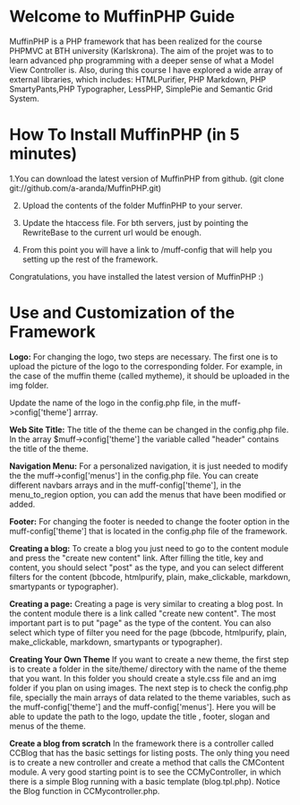 Welcome to MuffinPHP Guide
=========

MuffinPHP is a PHP framework that has been realized for the course PHPMVC at BTH university (Karlskrona). The aim of the projet was to to learn advanced php programming with a deeper sense of what a Model View Controller is. Also, during this course I have explored a wide array of external libraries, which includes: HTMLPurifier, PHP Markdown, PHP SmartyPants,PHP Typographer, LessPHP, SimplePie and Semantic Grid System. 

How To Install MuffinPHP (in 5 minutes)
=========

1.You can download the latest version of MuffinPHP from github. (git clone git://github.com/a-aranda/MuffinPHP.git)

2. Upload the contents of the folder MuffinPHP to your server.

3. Update the htaccess file. For bth servers, just by pointing the RewriteBase to the current url would be enough.

4. From this point you will have a link to /muff-config that will help you setting up the rest of the framework.

Congratulations, you have installed the latest version of MuffinPHP :)

Use and Customization of the Framework
=========

**Logo:**
For changing the logo, two steps are necessary. The first one is to upload the picture of the logo to the corresponding folder. For example, in the case of the muffin theme (called mytheme), it should be uploaded in the img folder.

Update the name of the logo in the config.php file, in the muff->config['theme'] arrray.

**Web Site Title:**
The title of the theme can be changed in the config.php file. In the array $muff->config['theme'] the variable called "header" contains the title of the theme.

**Navigation Menu:**
For a personalized navigation, it is just needed to modify the the muff->config['menus'] in the config.php file. You can create different navbars arrays and in the muff-config['theme'], in the menu_to_region option, you can add the menus that have been modified or added.

**Footer:**
For changing the footer is needed to change the footer option in the muff-config['theme'] that is located in the config.php file of the framework.

**Creating a blog:**
To create a blog you just need to go to the content module and press the "create new content" link. After filling the title, key and content, you should select "post" as the type, and you can select different filters for the content (bbcode, htmlpurify, plain, make_clickable, markdown, smartypants or typographer).

**Creating a page:**
Creating a page is very similar to creating a blog post. In the content module there is a link called "create new content". The most important part is to put "page" as the type of the content. You can also select which type of filter you need for the page (bbcode, htmlpurify, plain, make_clickable, markdown, smartypants or typographer).

**Creating Your Own Theme**
If you want to create a new theme, the first step is to create a folder in the site/theme/ directory with the name of the theme that you want. In this folder you should create a style.css file and an img folder if you plan on using images.
The next step is to check the config.php file, specially the main arrays of data related to the theme variables, such as the muff-config['theme'] and the muff-config['menus']. Here you will be able to update the path to the logo, update the title , footer, slogan and menus of the theme.

**Create a blog from scratch**
In the framework there is a controller called CCBlog that has the basic settings for listing posts. The only thing you need is to create a new controller and create a method that calls the CMContent module. A very good starting point is to see the CCMyController, in which there is a simple Blog running with a basic template (blog.tpl.php). Notice the Blog function in CCMycontroller.php. 
